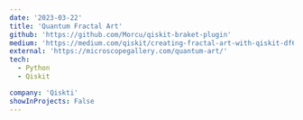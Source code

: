 ```yaml
---
date: '2023-03-22'
title: 'Quantum Fractal Art'
github: 'https://github.com/Morcu/qiskit-braket-plugin'
medium: 'https://medium.com/qiskit/creating-fractal-art-with-qiskit-df69427026a0'
external: 'https://microscopegallery.com/quantum-art/'
tech:
  - Python
  - Qiskit

company: 'Qiskti'
showInProjects: False
---
```

